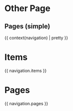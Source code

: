# Other Page
## Pages (simple)
{{ context(navigation) | pretty }}

# Items
{{ navigation.items }}
# Pages
{{ navigation.pages }}
